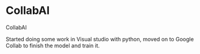 # CollabAI
CollabAI


Started doing some work in Visual studio with python, moved on to Google Collab to finish the model and train it. 
